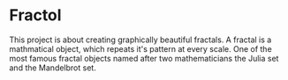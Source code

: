 # Fractol
This project is about creating graphically beautiful fractals.
A fractal is a mathmatical object, which repeats it's pattern at every scale. One of the most famous fractal objects named after two mathematicians the Julia set and the Mandelbrot set.
